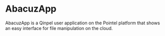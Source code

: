 # AbacuzApp

AbacuzApp is a Qinpel user application on the Pointel platform that shows an easy interface for file manipulation on the cloud.
